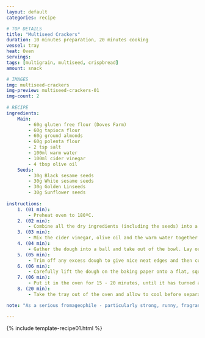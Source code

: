 ```yaml
---
layout: default
categories: recipe

# TOP DETAILS
title: "Multiseed Crackers"
duration: 10 minutes preparation, 20 minutes cooking
vessel: tray
heat: Oven
servings: 
tags: [multigrain, multiseed, crispbread]
amount: snack

# IMAGES
img: multiseed-crackers
img-preview: multiseed-crackers-01
img-count: 2
  
# RECIPE  
ingredients:
    Main:
        - 60g gluten free flour (Doves Farm)
        - 60g tapioca flour
        - 60g ground almonds
        - 60g polenta flour
        - 2 tsp salt
        - 100ml warm water
        - 100ml cider vinegar
        - 4 tbsp olive oil
    Seeds:
        - 30g Black sesame seeds
        - 30g White sesame seeds
        - 30g Golden Linseeds
        - 30g Sunflower seeds
  
instructions:
    1. (01 min):
        - Preheat oven to 180ºC. 
    2. (02 min): 
        - Combine all the dry ingredients (including the seeds) into a large bowl and mix well 
    3. (03 min):
        - Mix the cider vinegar, olive oil and the warm water together in a pyrex jug and slowly pour the mixture into the bowl of dry ingredients, stiring the mixture with a wooden spoon until it starts to stick together and form a dough. It should hold together but not be too sticky. If it is too dry, then add a little more olive oil and warm water until it is the right consisteny.
    4. (04 min): 
        - Gather the dough into a ball and take out of the bowl. Lay out a large piece of silicone baking paper and start to roll it out flat. Roll in out into a square shape, trying to make it as thin and even as possible.
    5. (05 min): 
        - Trim off any excess dough to give nice neat edges and then cut it horizontally and then across to give oblong cracker shapes.
    6. (06 min): 
        - Carefully lift the dough on the baking paper onto a flat, square baking tray ready to put in the oven.
    7. (06 min):
        - Put it in the oven for 15 - 20 minutes, until it has turned a golden colour.
    8. (20 min): 
        - Take the tray out of the oven and allow to cool before separating your crackers, ready to be dipped, spreaded or enjoyed solo.

note: "As a serious fromageophile - particularly strong, runny, fragrant and unpasteurized such as Epoisses, Vacherin or Chaource - something I always crave is a light, thin crispbread or cracker upon which to spread such wonderous curds and whey. Although I am generally as happy as a sandboy (or should I say girl) if given some grapes, apple slices and fine chutney, pâtés are something, which really can't be consumed without a firm foundation underfoot. I am partial to a pâté - as you will see from my spiced roast salmon pâté recipe. Most gluten free crackers generally look and taste like sawdust, not to mention that they crumble under any attempt to spread with a topping. So I decided it was about time I came up with my own cracker incarnation. The combination of tapioca, ground almond and polenta give the dough enough moisture to prevent it from crumbling, whilst the rice flour gives is its crisp."

---
```

<!--more-->

{% include template-recipe01.html %}